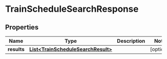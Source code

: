 
# TrainScheduleSearchResponse

## Properties
Name | Type | Description | Notes
------------ | ------------- | ------------- | -------------
**results** | [**List&lt;TrainScheduleSearchResult&gt;**](TrainScheduleSearchResult.md) |  |  [optional]



